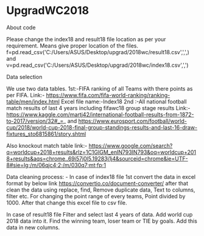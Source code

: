 # UpgradWC2018


About code

Please change the index18 and result18 file location as per your requirement. Means give proper location of the files.
f=pd.read_csv('C:/Users/ASUS/Desktop/upgrad/2018wc/result18.csv',',',)
and
v=pd.read_csv('C:/Users/ASUS/Desktop/upgrad/2018wc/index18.csv',',')

Data selection

We use two data tables.
1st:-FIFA ranking of all Teams with there points as per FIFA. 
Link:-
https://www.fifa.com/fifa-world-ranking/ranking-table/men/index.html
Excel file name:-Index18
2nd :-All national football match results of last 4 years including fifawc18 group stage results
Link:-
https://www.kaggle.com/martj42/international-football-results-from-1872-to-2017/version/32#_=_
and
https://www.eurosport.com/football/world-cup/2018/world-cup-2018-final-group-standings-results-and-last-16-draw-fixtures_sto6815861/story.shtml

Also knockout match table
link:- https://www.google.com/search?q=worldcup+2018+results&rlz=1C1GIGM_enIN793IN793&oq=worldcup+2018+results&aqs=chrome..69i57j0l5.19283j1j4&sourceid=chrome&ie=UTF-8#sie=lg;/m/06qjc4;2;/m/030q7;mt;fp;1


 Data cleaning process: -
In case of index18 file
1st  convert the data in excel format by below link
https://convertio.co/document-converter/
after that clean the data using replace, find, Remove duplicate data, Text to columns, filter etc.
For changing the point range of every teams, Point divided by 1000.
After that change this excel file to csv file.

In case of result18 file
Filter and select last 4 years of data.
Add world cup 2018 data into it. Find the winning team, loser team or TIE by goals. Add this data in new columns.

